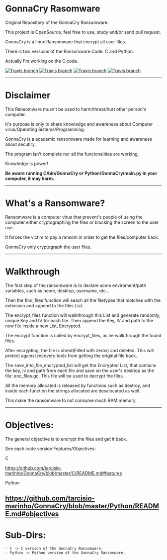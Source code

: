 # GonnaCry Rasomware 
Original Repository of the GonnaCry Ransomware.

This project is OpenSource, feel free to use, study and/or send pull request.

GonnaCry is a linux Ransomware that encrypt all user files.

There is two versions of the Ransomware Code: C and Python.

Actually I'm working on the C code.


[![Travis branch](https://img.shields.io/travis/rust-lang/rust/master.svg)](https://github.com/tarcisio-marinho/GonnaCry)
[![Travis branch](https://img.shields.io/cran/l/devtools.svg)](https://github.com/tarcisio-marinho/GonnaCry/blob/master/LICENSE)
[![Travis branch](https://img.shields.io/badge/made%20with-%3C3-red.svg)](https://github.com/tarcisio-marinho/GonnaCry)
[![Travis branch](https://img.shields.io/github/stars/tarcisio-marinho/GonnaCry.svg)](https://github.com/tarcisio-marinho/GonnaCry/stargazers)
    
-------------

# Disclaimer
This Ransomware musn't be used to harm/threat/hurt other person's computer.

It's purpose is only to share knowledge and awareness about Computer virus/Operating Sistems/Programming.

GonnaCry is a academic ransomware made for learning and awareness about secutiry.

The program isn't complete nor all the funcionalities are working.

Knowledge is power!


**Be aware running C/bin/GonnaCry or Python/GonnaCry/main.py in your computer, it may harm.**

-------------

# What's a Ransomware?
Ransomware is a computer virus that prevent's people of using the computer either cryptographing the files or blocking the screen to the user use.

It forces the victim to pay a ransom in order to get the files/computer back.

GonnaCry only cryptograph the user files.

-------------

# Walkthrough
The first step of the ransomware is to declare some enviroment/path variables, 
such as home, desktop, username, etc...

Then the find_files function will seach all the filetypes that matches with the extension
and append to the files List.

The encrypt_files function will walkthrough this List and generate randomly, unique Key and IV 
for each file. Then append the Key, IV and path to the new file inside a new List, Encrypted.

The encrypt function is called by encrypt_files, as he walkthrough the found files.

After encrypting, the file is shred(Filled with zeros) and deleted. This will protect against
recovery tools from getting the original file back.

The save_into_file_encrypted_list will get the Encrypted List, that contains the key, iv and path from each file
and save on the user's desktop as the file: enc_files.gc. This file will be used to decrypt the files.

All the memory allocated is released by functions such as destroy, and inside each function the strings allocated
are desalocated as well.

This make the ransomware to not consume much RAM memory.

-------------

# Objectives:
The general objective is to encrypt the files and get it back.

See each code version Features/Objectives:

C

https://github.com/tarcisio-marinho/GonnaCry/blob/master/C/README.md#features

Python

https://github.com/tarcisio-marinho/GonnaCry/blob/master/Python/README.md#objectives
-------------

# Sub-Dirs:
    - C -> C version of the GonnaCry Ransomware.
    - Python -> Python version of the GonnaCry Ransomware.
